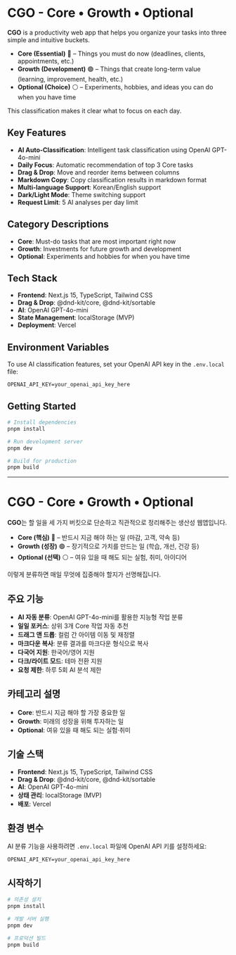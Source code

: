 # CGO - Core • Growth • Optional

**CGO** is a productivity web app that helps you organize your tasks into three simple and intuitive buckets.

- **Core (Essential)** 🔴 – Things you must do now (deadlines, clients, appointments, etc.)
- **Growth (Development)** 🟢 – Things that create long-term value (learning, improvement, health, etc.)
- **Optional (Choice)** ⚪ – Experiments, hobbies, and ideas you can do when you have time

This classification makes it clear what to focus on each day.

## Key Features

- **AI Auto-Classification**: Intelligent task classification using OpenAI GPT-4o-mini
- **Daily Focus**: Automatic recommendation of top 3 Core tasks
- **Drag & Drop**: Move and reorder items between columns
- **Markdown Copy**: Copy classification results in markdown format
- **Multi-language Support**: Korean/English support
- **Dark/Light Mode**: Theme switching support
- **Request Limit**: 5 AI analyses per day limit

## Category Descriptions

- **Core**: Must-do tasks that are most important right now
- **Growth**: Investments for future growth and development
- **Optional**: Experiments and hobbies for when you have time

## Tech Stack

- **Frontend**: Next.js 15, TypeScript, Tailwind CSS
- **Drag & Drop**: @dnd-kit/core, @dnd-kit/sortable
- **AI**: OpenAI GPT-4o-mini
- **State Management**: localStorage (MVP)
- **Deployment**: Vercel

## Environment Variables

To use AI classification features, set your OpenAI API key in the `.env.local` file:

```
OPENAI_API_KEY=your_openai_api_key_here
```

## Getting Started

```bash
# Install dependencies
pnpm install

# Run development server
pnpm dev

# Build for production
pnpm build
```

---

# CGO - Core • Growth • Optional

**CGO**는 할 일을 세 가지 버킷으로 단순하고 직관적으로 정리해주는 생산성 웹앱입니다.

- **Core (핵심)** 🔴 – 반드시 지금 해야 하는 일 (마감, 고객, 약속 등)
- **Growth (성장)** 🟢 – 장기적으로 가치를 만드는 일 (학습, 개선, 건강 등)
- **Optional (선택)** ⚪ – 여유 있을 때 해도 되는 실험, 취미, 아이디어

이렇게 분류하면 매일 무엇에 집중해야 할지가 선명해집니다.

## 주요 기능

- **AI 자동 분류**: OpenAI GPT-4o-mini를 활용한 지능형 작업 분류
- **일일 포커스**: 상위 3개 Core 작업 자동 추천
- **드래그 앤 드롭**: 컬럼 간 아이템 이동 및 재정렬
- **마크다운 복사**: 분류 결과를 마크다운 형식으로 복사
- **다국어 지원**: 한국어/영어 지원
- **다크/라이트 모드**: 테마 전환 지원
- **요청 제한**: 하루 5회 AI 분석 제한

## 카테고리 설명

- **Core**: 반드시 지금 해야 할 가장 중요한 일
- **Growth**: 미래의 성장을 위해 투자하는 일
- **Optional**: 여유 있을 때 해도 되는 실험·취미

## 기술 스택

- **Frontend**: Next.js 15, TypeScript, Tailwind CSS
- **Drag & Drop**: @dnd-kit/core, @dnd-kit/sortable
- **AI**: OpenAI GPT-4o-mini
- **상태 관리**: localStorage (MVP)
- **배포**: Vercel

## 환경 변수

AI 분류 기능을 사용하려면 `.env.local` 파일에 OpenAI API 키를 설정하세요:

```
OPENAI_API_KEY=your_openai_api_key_here
```

## 시작하기

```bash
# 의존성 설치
pnpm install

# 개발 서버 실행
pnpm dev

# 프로덕션 빌드
pnpm build
```
